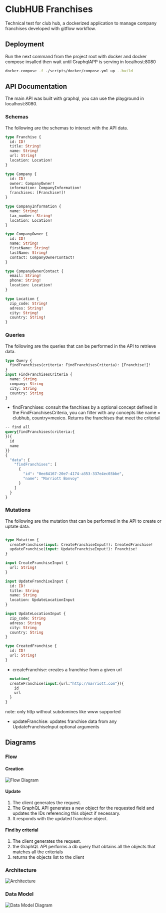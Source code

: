 # ClubHUB Franchises

Technical test for club hub, a dockerized application to manage company franchises developed with gitflow workflow.

## Deployment
Run the next command from the project root with docker and docker compose insalled then wait until GraphqlAPP is serving in localhost:8080

```bash
docker-compose -f ./scripts/docker/compose.yml up --build
```
## API Documentation

The main API was built with graphql, you can use the playground in localhost:8080.

### Schemas
The following are the schemas to interact with the API data.

```graphql
type Franchise {
  id: ID!
  title: String!
  name: String!
  url: String!
  location: Location!
}

type Company {
  id: ID!
  owner: CompanyOwner!
  information: CompanyInformation!
  franchises: [Franchise!]!
}

type CompanyInformation {
  name: String!
  tax_number: String!
  location: Location!
}

type CompanyOwner {
  id: ID!
  name: String!
  firstName: String!
  lastName: String!
  contact: CompanyOwnerContact!
}

type CompanyOwnerContact {
  email: String!
  phone: String!
  location: Location!
}

type Location {
  zip_code: String!
  adress: String!
  city: String!
  country: String!
}
```

### Queries
The following are the queries that can be performed in the API to retrieve data.
```graphql
type Query {
  findFranchises(criteria: FindFranchisesCriteria): [Franchise!]!
}
input FindFranchisesCriteria {
  name: String
  company: String
  city: String
  country: String
}

```
* findFranchises: consult the fanchises by a optional concept defined in the FindFranchisesCriteria, you can filter with any concepts like name = clubhub, country=mexico. Returns the franchises that meet the criterial
```graphql
-- find all
query{findFranchises(criteria:{
}){
  id
  name
}}
{
  "data": {
    "findFranchises": [
      {
        "id": "0ee84167-20e7-4174-a353-337e4ec03bbe",
        "name": "Marriott Bonvoy"
      }
    ]
  }
}
```


### Mutations
The following are the mutation that can be performed in the API to create or uptate data.
```graphql

type Mutation {
  createFranchise(input: CreateFranchiseInput!): CreatedFranchise!
  updateFranchise(input: UpdateFranchiseInput!): Franchise!
}

input CreateFranchiseInput {
  url: String!
}

input UpdateFranchiseInput {
  id: ID!
  title: String
  name: String
  location: UpdateLocationInput
}

input UpdateLocationInput {
  zip_code: String
  adress: String
  city: String
  country: String
}

type CreatedFranchise {
  id: ID!
  url: String!
}

```

* createFranchise: creates a franchise from a given url
```graphql
  mutation{
  createFranchise(input:{url:"http://marriott.com"}){
    id
    url
  }
}
```
note: only http without subdomines like www supported

* updateFranchise: updates franchise data from any UpdateFranchiseInput optional arguments

## Diagrams
### Flow
#### Creation
![Flow Diagram](./docs/creation_flow.drawio.png)
#### Update
1. The client generates the request.
2. The GraphQL API generates a new object for the requested field and updates the IDs referencing this object if necessary.
3. It responds with the updated franchise object.

#### Find by criterial
1. The client generates the request.
2. the GraphQL API performs a db query that obtains all the objects that matches all the criterials
3. returns the objects list to the client
### Architecture
![Architecture](./docs/architecture.drawio.png)
### Data Model
![Data Model Diagram](./docs/data_model.drawio.png)
